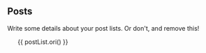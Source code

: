 ## Posts

Write some details about your post lists. Or don't, and remove this!

<ul>
  {{ postList.ori() }}
</ul>
